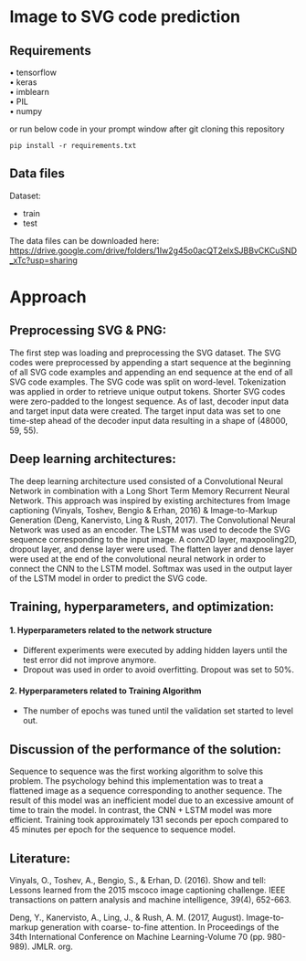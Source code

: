 # Image to SVG code prediction 


## Requirements

• tensorflow\
• keras\
• imblearn\
• PIL\
• numpy

or run below code in your prompt window after git cloning this repository

```
pip install -r requirements.txt
```

## Data files

Dataset:
- train
- test

The data files can be downloaded here:
https://drive.google.com/drive/folders/1Iw2g45o0acQT2elxSJBBvCKCuSND_xTc?usp=sharing

# Approach

## Preprocessing SVG & PNG:
The first step was loading and preprocessing the SVG dataset. The SVG codes were preprocessed by
appending a start sequence at the beginning of all SVG code examples and appending an end sequence
at the end of all SVG code examples. The SVG code was split on word-level. Tokenization was applied in
order to retrieve unique output tokens. Shorter SVG codes were zero-padded to the longest sequence.
As of last, decoder input data and target input data were created. The target input data was set to one
time-step ahead of the decoder input data resulting in a shape of (48000, 59, 55).

## Deep learning architectures:
The deep learning architecture used consisted of a Convolutional Neural Network in combination with a
Long Short Term Memory Recurrent Neural Network. This approach was inspired by existing
architectures from Image captioning (Vinyals, Toshev, Bengio & Erhan, 2016) & Image-to-Markup
Generation (Deng, Kanervisto, Ling & Rush, 2017). The Convolutional Neural Network was used as an
encoder. The LSTM was used to decode the SVG sequence corresponding to the input image. A conv2D
layer, maxpooling2D, dropout layer, and dense layer were used. The flatten layer and dense layer were
used at the end of the convolutional neural network in order to connect the CNN to the LSTM model.
Softmax was used in the output layer of the LSTM model in order to predict the SVG code.

## Training, hyperparameters, and optimization:

#### 1. Hyperparameters related to the network structure
- Different experiments were executed by adding hidden layers until the test error did not
improve anymore.
- Dropout was used in order to avoid overfitting. Dropout was set to 50%.
#### 2. Hyperparameters related to Training Algorithm
- The number of epochs was tuned until the validation set started to level out.

## Discussion of the performance of the solution:
Sequence to sequence was the first working algorithm to solve this problem.
The psychology behind this implementation was to treat a flattened image as a sequence corresponding
to another sequence. The result of this model was an inefficient model due to an excessive amount of
time to train the model. In contrast, the CNN + LSTM model was more efficient. Training took
approximately 131 seconds per epoch compared to 45 minutes per epoch for the sequence to sequence
model.

## Literature:

Vinyals, O., Toshev, A., Bengio, S., & Erhan, D. (2016). Show and tell: Lessons learned from the 2015
mscoco image captioning challenge. IEEE transactions on pattern analysis and machine intelligence,
39(4), 652-663.

Deng, Y., Kanervisto, A., Ling, J., & Rush, A. M. (2017, August). Image-to-markup generation with coarse-
to-fine attention. In Proceedings of the 34th International Conference on Machine Learning-Volume 70
(pp. 980-989). JMLR. org.
